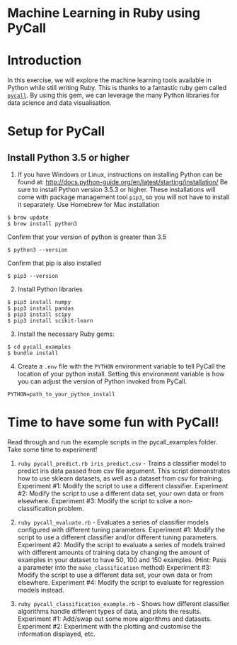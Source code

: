 # Machine Learning in Ruby using PyCall

# Introduction

In this exercise, we will explore the machine learning tools available in Python while still writing Ruby.
This is thanks to a fantastic ruby gem called [`pycall`](https://github.com/mrkn/pycall.rb). By using this gem, we can leverage the many Python libraries for data science and data visualisation.

# Setup for PyCall

## Install Python 3.5 or higher
1. If you have Windows or Linux, instructions on installing Python can be found at: http://docs.python-guide.org/en/latest/starting/installation/
Be sure to install Python version 3.5.3 or higher. These installations will come with package management tool `pip3`, so you will not have to install it separately.
Use Homebrew for Mac installation
```
$ brew update
$ brew install python3
```
Confirm that your version of python is greater than 3.5
```
$ python3 --version
```
Confirm that pip is also installed
```
$ pip3 --version
```

2. Install Python libraries
```
$ pip3 install numpy
$ pip3 install pandas
$ pip3 install scipy
$ pip3 install scikit-learn
```

3. Install the necessary Ruby gems:
```
$ cd pycall_examples
$ bundle install
```

4. Create a `.env` file with the `PYTHON` environment variable to tell PyCall the location of your python install. Setting this environment variable is how you can adjust the version of Python invoked from PyCall.
```
PYTHON=path_to_your_python_install
```

# Time to have some fun with PyCall!

Read through and run the example scripts in the pycall_examples folder. Take some time to experiment!

1. `ruby pycall_predict.rb iris_predict.csv` - Trains a classifier model to predict iris data passed from csv file argument. This script demonstrates how to use sklearn datasets, as well as a dataset from csv for training.
  Experiment #1: Modify the script to use a different classifier.
  Experiment #2: Modify the script to use a different data set, your own data or from elsewhere.
  Experiment #3: Modify the script to solve a non-classification problem.

2. `ruby pycall_evaluate.rb` - Evaluates a series of classifier models configured with different tuning parameters.
  Experiment #1: Modify the script to use a different classifier and/or different tuning parameters.
  Experiment #2: Modify the script to evaluate a series of models trained with different amounts of training data by changing the amount of examples in your dataset to have 50, 100 and 150 examples. (Hint: Pass a parameter into the `make_classification` method)
  Experiment #3: Modify the script to use a different data set, your own data or from elsewhere.
  Experiment #4: Modify the script to evaluate for regression models instead.

3. `ruby pycall_classification_example.rb` - Shows how different classifier algorithms handle different types of data, and plots the results.
  Experiment #1: Add/swap out some more algorithms and datasets.
  Experiment #2: Experiment with the plotting and customise the information displayed, etc.
